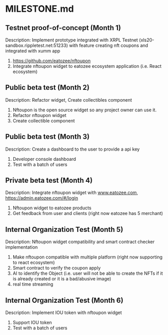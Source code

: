 # MILESTONE.md

## Testnet proof-of-concept (Month 1)

Description:
Implement prototype integrated with XRPL Testnet (xls20-sandbox.rippletest.net:51233) with feature creating nft coupons and integrated with xumm app

1. https://github.com/eatozee/nftoupon
2. Integrate nftoupon widget to eatozee ecosystem application (i.e. React ecosystem)

## Public beta test (Month 2)

Description:
Refactor widget, Create collectibles component

1. Nftoupon is the open source widget so any project owner can use it.
2. Refactor nftoupon widget
3. Create collectible component

## Public beta test (Month 3)

Description:
Create a dashboard to the user to provide a api key

1. Developer console dashboard
2. Test with a batch of users

## Private beta test (Month 4)

Description:
Integrate nftoupon widget with www.eatozee.com, https://admin.eatozee.com/#/login

1. Nftoupon widget to eatozee products
2. Get feedback from user and clients (right now eatozee has 5 merchant)

## Internal Organization Test (Month 5)

Description:
Nftoupon widget compatibility and smart contract checker implementation

1. Make nftoupon compatible with multiple platform (right now supporting to react ecosystem)
2. Smart contract to verify the coupon apply
3. AI to identify the Object (i.e. user will not be able to create the NFTs if it is already created or it is a bad/abusive image)
4. real time streaming

## Internal Organization Test (Month 6)

Description:
Implement IOU token with nftoupon widget

1. Support IOU token
2. Test with a batch of users
